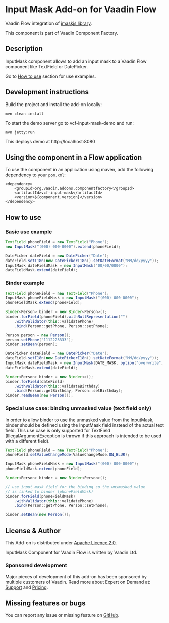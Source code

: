 # Input Mask Add-on for Vaadin Flow

Vaadin Flow integration of [imaskjs library](https://www.npmjs.com/package/imask).

This component is part of Vaadin Component Factory.

## Description

InputMask component allows to add an input mask to a Vaadin Flow component like TextField or DatePicker.

Go to [How to use](#Howtouse) section for use examples.

## Development instructions

Build the project and install the add-on locally:
```
mvn clean install
```
To start the demo server go to vcf-input-mask-demo and run:
```
mvn jetty:run
```

This deploys demo at http://localhost:8080

## Using the component in a Flow application
To use the component in an application using maven,
add the following dependency to your `pom.xml`:
```
<dependency>
    <groupId>org.vaadin.addons.componentfactory</groupId>
    <artifactId>vcf-input-mask</artifactId>
    <version>${component.version}</version>
</dependency>
```

## How to use

### Basic use example
```java
TextField phoneField = new TextField("Phone");
new InputMask("(000) 000-0000").extend(phoneField);
```

```java
DatePicker dateField = new DatePicker("Date");
dateField.setI18n(new DatePickerI18n().setDateFormat("MM/dd/yyyy"));
InputMask dateFieldMask = new InputMask("00/00/0000");
dateFieldMask.extend(dateField);
```

### Binder example

```java
TextField phoneField = new TextField("Phone");
InputMask phoneFieldMask = new InputMask("(000) 000-0000");
phoneFieldMask.extend(phoneField);

Binder<Person> binder = new Binder<Person>();    
binder.forField(phoneField).withNullRepresentation("")
	.withValidator(this::validatePhone)
	.bind(Person::getPhone, Person::setPhone);

Person person = new Person();
person.setPhone("1112223333");
binder.setBean(person);
```

```java
DatePicker dateField = new DatePicker("Date");
dateField.setI18n(new DatePickerI18n().setDateFormat("MM/dd/yyyy"));
InputMask dateFieldMask = new InputMask(DATE_MASK, option("overwrite", true));    
dateFieldMask.extend(dateField);

Binder<Person> binder = new Binder<>();
binder.forField(dateField)
	.withValidator(this::validateBirthday)
	.bind(Person::getBirthday, Person::setBirthday);
binder.readBean(new Person());
```

### Special use case: binding unmasked value (text field only)

In order to allow binder to use the unmasked value from the InputMask, binder should be defined using the InputMask field instead of the actual text field.
This use case is only supported for TextField (IllegalArgumentException is thrown if this approach is intended to be used with a different field).

```java
TextField phoneField = new TextField("Phone");
phoneField.setValueChangeMode(ValueChangeMode.ON_BLUR);

InputMask phoneFieldMask = new InputMask("(000) 000-0000");
phoneFieldMask.extend(phoneField);

Binder<Person> binder = new Binder<Person>();   

// use input mask field for the binding so the unsmasked value 
// is linked to binder (phoneFieldMask) 
binder.forField(phoneFieldMask)
	.withValidator(this::validatePhone)
	.bind(Person::getPhone, Person::setPhone);

binder.setBean(new Person());
```

## License & Author

This Add-on is distributed under [Apache Licence 2.0](https://github.com/vaadin-component-factory/input-mask/blob/main/LICENSE).

InputMask Component for Vaadin Flow is written by Vaadin Ltd.

### Sponsored development
Major pieces of development of this add-on has been sponsored by multiple customers of Vaadin. Read more about Expert on Demand at: [Support](https://vaadin.com/support) and [Pricing](https://vaadin.com/pricing).

## Missing features or bugs
You can report any issue or missing feature on [GitHub](https://github.com/vaadin-component-factory/input-mask/issues).
